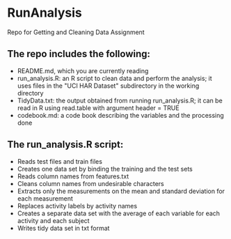 RunAnalysis
===========

Repo for Getting and Cleaning Data Assignment


## The repo includes the following:
* README.md, which you are currently reading
* run_analysis.R: an R script to clean data and perform the analysis; it uses files in the "UCI HAR Dataset" subdirectory in the working directory 
* TidyData.txt: the output obtained from running run_analysis.R; it can be read in R using read.table with argument header = TRUE
* codebook.md: a code book describing the variables and the processing done


## The run_analysis.R script: 

* Reads test files and train files
* Creates one data set by binding the training and the test sets
* Reads column names from features.txt
* Cleans column names from undesirable characters
* Extracts only the measurements on the mean and standard deviation for each measurement
* Replaces activity labels by activity names
* Creates a separate data set with the average of each variable for each activity and each subject
* Writes tidy data set in txt format